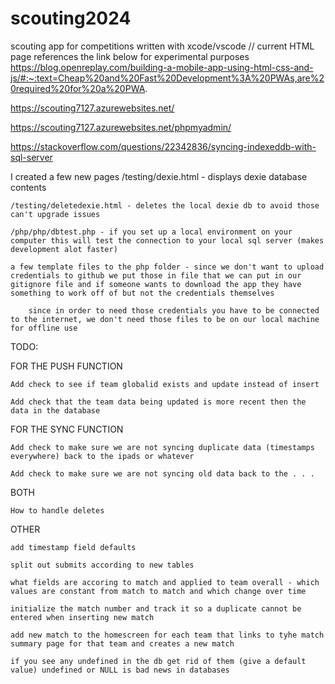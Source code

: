 # scouting2024
scouting app for competitions written with xcode/vscode
// 
current HTML page references the link below for experimental purposes
https://blog.openreplay.com/building-a-mobile-app-using-html-css-and-js/#:~:text=Cheap%20and%20Fast%20Development%3A%20PWAs,are%20required%20for%20a%20PWA.

https://scouting7127.azurewebsites.net/

https://scouting7127.azurewebsites.net/phpmyadmin/

https://stackoverflow.com/questions/22342836/syncing-indexeddb-with-sql-server 

I created a few new pages
    /testing/dexie.html - displays dexie database contents
	
    /testing/deletedexie.html - deletes the local dexie db to avoid those can't upgrade issues
	
    /php/php/dbtest.php - if you set up a local environment on your computer this will test the connection to your local sql server (makes development alot faster)
	
    a few template files to the php folder - since we don't want to upload credentials to github we put those in file that we can put in our gitignore file and if someone wants to download the app they have something to work off of but not the credentials themselves
	
        since in order to need those credentials you have to be connected to the internet, we don't need those files to be on our local machine for offline use
		

TODO: 

FOR THE PUSH FUNCTION

    Add check to see if team globalid exists and update instead of insert
	
    Add check that the team data being updated is more recent then the data in the database
	
    
FOR THE SYNC FUNCTION

    Add check to make sure we are not syncing duplicate data (timestamps everywhere) back to the ipads or whatever
	
    Add check to make sure we are not syncing old data back to the . . .    
	

BOTH

    How to handle deletes
	

OTHER

    add timestamp field defaults
	
    split out submits according to new tables
	
    what fields are accoring to match and applied to team overall - which values are constant from match to match and which change over time
	
    initialize the match number and track it so a duplicate cannot be entered when inserting new match
	
    add new match to the homescreen for each team that links to tyhe match summary page for that team and creates a new match
	
    if you see any undefined in the db get rid of them (give a default value) undefined or NULL is bad news in databases
	
